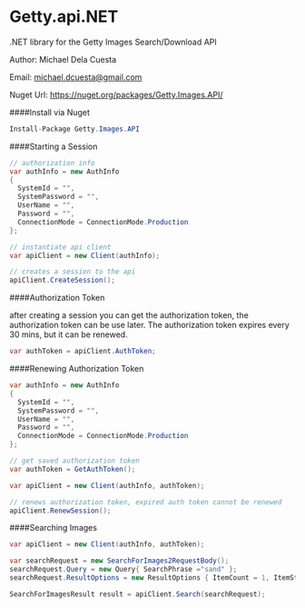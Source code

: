 Getty.api.NET
=========

.NET library for the Getty Images Search/Download API

Author: Michael Dela Cuesta

Email: michael.dcuesta@gmail.com

Nuget Url: https://nuget.org/packages/Getty.Images.API/

####Install via Nuget

```C#
Install-Package Getty.Images.API
```

####Starting a Session

```C#
// authorization info
var authInfo = new AuthInfo
{
  SystemId = "",
  SystemPassword = "",
  UserName = "",
  Password = "",
  ConnectionMode = ConnectionMode.Production
};

// instantiate api client
var apiClient = new Client(authInfo);

// creates a session to the api
apiClient.CreateSession();
```


####Authorization Token

after creating a session you can get the authorization token, the authorization token can be use later.  The authorization token expires every 30 mins, but it can be renewed.
```C#
var authToken = apiClient.AuthToken;
```

####Renewing Authorization Token
```C#
var authInfo = new AuthInfo
{
  SystemId = "",
  SystemPassword = "",
  UserName = "",
  Password = "",
  ConnectionMode = ConnectionMode.Production
};

// get saved authorization token
var authToken = GetAuthToken(); 

var apiClient = new Client(authInfo, authToken);

// renews authorization token, expired auth token cannot be renewed
apiClient.RenewSession();
```

####Searching Images
```C#
var apiClient = new Client(authInfo, authToken);

var searchRequest = new SearchForImages2RequestBody();
searchRequest.Query = new Query{ SearchPhrase ="sand" };
searchRequest.ResultOptions = new ResultOptions { ItemCount = 1, ItemStartNumber = 1};

SearchForImagesResult result = apiClient.Search(searchRequest);
```
